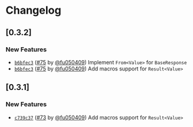 # Changelog

## \[0.3.2]

### New Features

- [`b6bfec3`](https://github.com/noctisynth/oblivion-rust/commit/b6bfec3df0226504b3a05c329b14e651a211d3d7) ([#75](https://github.com/noctisynth/oblivion-rust/pull/75) by [@fu050409](https://github.com/noctisynth/oblivion-rust/../../fu050409)) Implement `From<Value>` for `BaseResponse`
- [`b6bfec3`](https://github.com/noctisynth/oblivion-rust/commit/b6bfec3df0226504b3a05c329b14e651a211d3d7) ([#75](https://github.com/noctisynth/oblivion-rust/pull/75) by [@fu050409](https://github.com/noctisynth/oblivion-rust/../../fu050409)) Add macros support for `Result<Value>`

## \[0.3.1]

### New Features

- [`c739c37`](https://github.com/noctisynth/oblivion-rust/commit/c739c37447003825e0bf6263975d76d137c0e544) ([#73](https://github.com/noctisynth/oblivion-rust/pull/73) by [@fu050409](https://github.com/noctisynth/oblivion-rust/../../fu050409)) Add macros support for `Result<Value>`
